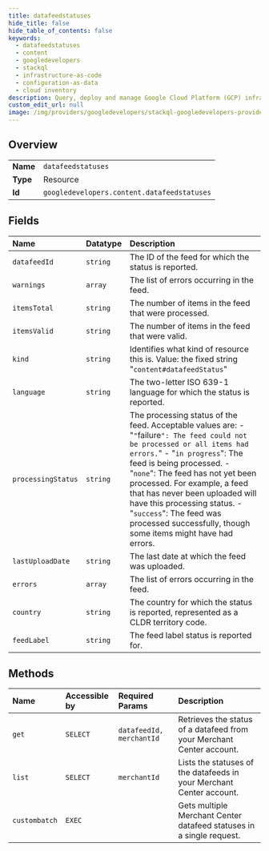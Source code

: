 ```yaml
---
title: datafeedstatuses
hide_title: false
hide_table_of_contents: false
keywords:
  - datafeedstatuses
  - content
  - googledevelopers    
  - stackql
  - infrastructure-as-code
  - configuration-as-data
  - cloud inventory
description: Query, deploy and manage Google Cloud Platform (GCP) infrastructure and resources using SQL
custom_edit_url: null
image: /img/providers/googledevelopers/stackql-googledevelopers-provider-featured-image.png
---
```

  
    

## Overview
<table><tbody>
<tr><td><b>Name</b></td><td><code>datafeedstatuses</code></td></tr>
<tr><td><b>Type</b></td><td>Resource</td></tr>
<tr><td><b>Id</b></td><td><code>googledevelopers.content.datafeedstatuses</code></td></tr>
</tbody></table>

## Fields
| Name | Datatype | Description |
|:-----|:---------|:------------|
| `datafeedId` | `string` | The ID of the feed for which the status is reported. |
| `warnings` | `array` | The list of errors occurring in the feed. |
| `itemsTotal` | `string` | The number of items in the feed that were processed. |
| `itemsValid` | `string` | The number of items in the feed that were valid. |
| `kind` | `string` | Identifies what kind of resource this is. Value: the fixed string "`content#datafeedStatus`" |
| `language` | `string` | The two-letter ISO 639-1 language for which the status is reported. |
| `processingStatus` | `string` | The processing status of the feed. Acceptable values are: - "`"`failure`": The feed could not be processed or all items had errors.`" - "`in progress`": The feed is being processed. - "`none`": The feed has not yet been processed. For example, a feed that has never been uploaded will have this processing status. - "`success`": The feed was processed successfully, though some items might have had errors.  |
| `lastUploadDate` | `string` | The last date at which the feed was uploaded. |
| `errors` | `array` | The list of errors occurring in the feed. |
| `country` | `string` | The country for which the status is reported, represented as a CLDR territory code. |
| `feedLabel` | `string` | The feed label status is reported for. |
## Methods
| Name | Accessible by | Required Params | Description |
|:-----|:--------------|:----------------|:------------|
| `get` | `SELECT` | `datafeedId, merchantId` | Retrieves the status of a datafeed from your Merchant Center account. |
| `list` | `SELECT` | `merchantId` | Lists the statuses of the datafeeds in your Merchant Center account. |
| `custombatch` | `EXEC` |  | Gets multiple Merchant Center datafeed statuses in a single request. |
